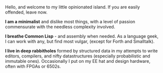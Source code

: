 Hello, and welcome to my little opinionated island.  If you are easily offended, leave now.

**I am a minimalist** and dislike most things, with a level of passion commensurate with the needless complexity involved.

**I breathe Common Lisp** - and assembly when needed.  As a language geek, I can work with any, but find most vulgar, (except for Forth and Smalltalk).

**I live in deep rabbitholes** formed by structured data in my attempts to write editors, compilers, and nifty datastructures (especially probabilistic and immutable ones).  Occasionally I put on my EE hat and design hardware, often with FPGAs or 6502s.  
<!--
**stacksmith/stacksmith** is a ✨ _special_ ✨ repository because its `README.md` (this file) appears on your GitHub profile.

Here are some ideas to get you started:

- 🔭 I’m currently working on ...
- 🌱 I’m currently learning ...
- 👯 I’m looking to collaborate on ...
- 🤔 I’m looking for help with ...
- 💬 Ask me about ...
- 📫 How to reach me: ...
- 😄 Pronouns: ...
- ⚡ Fun fact: ...
-->

